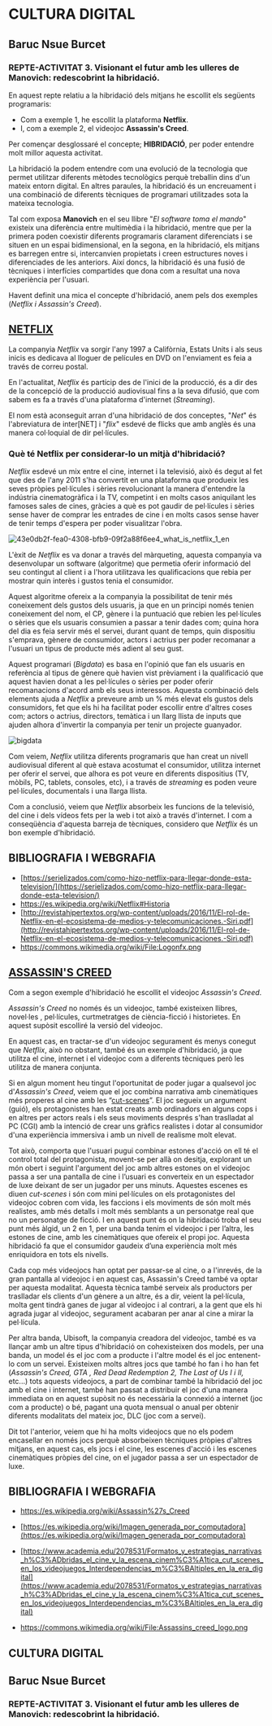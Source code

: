 ﻿# CULTURA DIGITAL
## Baruc Nsue Burcet
### REPTE-ACTIVITAT 3. Visionant el futur amb les ulleres de Manovich: redescobrint la hibridació.


En aquest repte relatiu a la hibridació dels mitjans he escollit els següents programaris:  
- Com a exemple 1, he escollit la plataforma **Netflix**.  
- I, com a exemple 2, el videojoc **Assassin's Creed**.  
  
Per començar desglossaré el concepte; **HIBRIDACIÓ**, per poder entendre molt millor aquesta activitat.  
  
La hibridació la podem entendre com una evolució de la tecnologia que  permet utilitzar diferents mètodes tecnològics perquè treballin dins d'un mateix entorn digital. En altres paraules, la hibridació és un encreuament i una combinació de diferents tècniques de programari  utilitzades sota la mateixa tecnologia.  

Tal com exposa **Manovich** en el seu llibre "*El software toma el mando*" existeix una diferència entre multimèdia i la hibridació, mentre que per la primera poden coexistir diferents programaris clarament diferenciats i se situen en un espai bidimensional, en la segona, en la hibridació, els mitjans es barregen entre si, intercanvien propietats i creen estructures noves i diferenciades de les anteriors. Així doncs, la hibridació és una fusió de tècniques i interfícies compartides que dona com a resultat una nova experiència per l'usuari. 

Havent definit una mica el concepte d'hibridació, anem pels dos exemples (*Netflix i Assassin's Creed*).


## [NETFLIX](-%20https://es.wikipedia.org/wiki/Netflix#Historia) 

La companyia *Netflix* va sorgir l'any 1997 a Califòrnia, Estats Units i als seus inicis es dedicava al lloguer de películes en DVD on l'enviament es feia a través de correu postal.

En l'actualitat, *Netflix* és partícip des de l'inici de la producció, és a dir des de la concepció de la producció audiovisual fins a la seva difusió, que com sabem es fa a través d'una plataforma d'internet (*Streaming*).  
  
El nom està aconseguit arran d'una hibridació de dos conceptes, "*Net*" és l'abreviatura de inter[NET] i "*flix*" esdevé de flicks que amb anglès és una manera col·loquial de dir pel·lícules.

### Què té Netflix per considerar-lo un mitjà d'hibridació?  
  
*Netflix* esdevé un mix entre el cine, internet i la televisió, això és degut al fet que des de l'any 2011 s'ha convertit en una plataforma que produeix les seves pròpies pel·lícules i sèries revolucionant la manera d'entendre la indústria cinematogràfica i la TV, competint i en molts casos aniquilant les famoses sales de cines, gràcies a què es pot gaudir de pel·lícules i sèries sense haver de comprar les entrades de cine i en molts casos sense haver de tenir temps d'espera per poder visualitzar l'obra.  

![43e0db2f-fea0-4308-bfb9-09f2a88f6ee4_what_is_netflix_1_en](https://user-images.githubusercontent.com/104514520/167248293-d06bf386-23cd-4ed7-8ff8-539aa416ee8c.png)
  
L'èxit de *Netflix* es va donar a través del màrqueting, aquesta companyia va desenvolupar un software (algoritme) que permetia oferir informació del seu contingut al client i a l'hora utilitzava les qualificacions que rebia per mostrar quin interès i gustos tenia el consumidor.  
  
Aquest algoritme ofereix a la companyia la possibilitat de tenir més coneixement dels gustos dels usuaris, ja que en un principi només tenien coneixement del nom, el CP, gènere i la puntuació que rebien les pel·lícules o sèries que els usuaris consumien a passar a tenir dades com; quina hora del dia es feia servir més el servei, durant quant de temps, quin dispositiu s'emprava, gènere de consumidor, actors i actrius per poder recomanar a l'usuari un tipus de producte més adient al seu gust.  
  
Aquest programari (*Bigdata*) es basa en l'opinió que fan els usuaris en referència al tipus de gènere què havien vist prèviament i la qualificació que aquest havien donat a les pel·lícules o sèries per poder oferir recomanacions d'acord amb els seus interessos. Aquesta combinació dels elements ajuda a *Netflix* a preveure amb un % més elevat els gustos dels consumidors, fet que els hi ha facilitat poder escollir entre d'altres coses com; actors o actrius, directors, temàtica i un llarg llista de inputs que ajuden alhora d'invertir la companyia per tenir un projecte guanyador.

![bigdata](https://user-images.githubusercontent.com/104514520/167248776-ae5ef726-2407-4100-8fb5-87046a858c49.jpg)

Com veiem, *Netflix* utilitza diferents programaris que han creat un nivell audiovisual diferent al què estava acostumat el consumidor, utilitza internet per oferir el servei, que alhora es pot veure en diferents dispositius (TV, mòbils, PC, tablets, consoles, etc), i a través de *streaming* es poden veure pel·lícules, documentals i una llarga llista.

Com a conclusió, veiem que *Netflix* absorbeix les funcions de la televisió, del cine i dels vídeos fets per la web i tot això a través d'internet.  I com a conseqüència d'aquesta barreja de tècniques, considero que *Netflix* és un bon exemple d'hibridació.

## BIBLIOGRAFIA I WEBGRAFIA

- [https://serielizados.com/como-hizo-netflix-para-llegar-donde-esta-television/](https://serielizados.com/como-hizo-netflix-para-llegar-donde-esta-television/)
- https://es.wikipedia.org/wiki/Netflix#Historia
- [http://revistahipertextos.org/wp-content/uploads/2016/11/El-rol-de-Netflix-en-el-ecosistema-de-medios-y-telecomunicaciones.-Siri.pdf](http://revistahipertextos.org/wp-content/uploads/2016/11/El-rol-de-Netflix-en-el-ecosistema-de-medios-y-telecomunicaciones.-Siri.pdf)
- https://commons.wikimedia.org/wiki/File:Logonfx.png


## [ASSASSIN'S CREED](https://es.wikipedia.org/wiki/Assassin%27s_Creed)

Com a segon exemple d'hibridació he escollit el videojoc *Assassin's Creed*.

*Assassin's Creed* no només és un videojoc, també existeixen llibres, novel·les , pel·lícules, curtmetratges de ciència-ficció i historietes. En aquest supòsit escolliré la versió del videojoc.

En aquest cas, en tractar-se d'un videojoc segurament és menys conegut que *Netflix*, això no obstant, també és un exemple d'hibridació, ja que utilitza el cine, internet i el videojoc com a diferents tècniques però les utilitza de manera conjunta.

Si en algun moment heu tingut l'oportunitat de poder jugar a qualsevol joc d'*Assassin's Creed*, veiem que el joc combina narrativa amb cinemàtiques més properes al cine amb les “[cut-scenes](https://www.youtube.com/watch?v=aLSRQpH7ikg)”. El joc segueix un argument (guió), els protagonistes han estat creats amb ordinadors en alguns cops i en altres per actors reals i els seus moviments després s'han traslladat al PC (CGI) amb la intenció de crear uns gràfics realistes i dotar al consumidor d'una experiència immersiva i amb un nivell de realisme molt elevat.

Tot això, comporta que l'usuari pugui combinar estones d'acció on ell té el control total del protagonista, movent-se per allà on desitja, explorant un món obert i seguint l'argument del joc amb altres estones on el videojoc passa a ser una pantalla de cine i l’usuari es converteix en un espectador de luxe deixant de ser un jugador per uns minuts. Aquestes escenes es diuen *cut-scenes* i són com mini pel·lícules on els protagonistes del videojoc cobren com vida,  les faccions i els moviments de són molt més realistes, amb més detalls i molt més semblants a un personatge real que no un personatge de ficció. I en aquest punt és on la hibridació troba el seu punt més àlgid, un 2 en 1, per una banda tenim el videojoc i per l’altra, les estones de cine, amb les cinemàtiques que ofereix el propi joc. Aquesta hibridació fa que el consumidor gaudeix d’una experiència molt més enriquidora en tots els nivells.

Cada cop més videojocs han optat per passar-se al cine, o a l'inrevés, de la gran pantalla al videojoc i en aquest cas, Assassin's Creed també va optar per aquesta modalitat. Aquesta tècnica també serveix als productors per traslladar els clients d'un gènere a un altre, és a dir, veient la pel·lícula, molta gent tindrà ganes de jugar al videojoc i al contrari, a la gent que els hi agrada jugar al videojoc, segurament acabaran per anar al cine a mirar la pel·lícula.

Per altra banda, Ubisoft, la companyia creadora del videojoc, també es va llançar amb un altre tipus d'hibridació on cohexisteixen dos models, per una banda, un model és el joc com a producte i l'altre model és el joc entenent-lo com un servei. Existeixen molts altres jocs que també ho fan i ho han fet (*Assassin's Creed, GTA , Red Dead Redemption 2, The Last of Us I i II,* etc...) tots aquests videojocs, a part de combinar també la hibridació del joc amb el cine i internet, també han passat a distribuir el joc d'una manera immediata on en aquest supòsit no és necessària la connexió a internet (joc com a producte) o bé, pagant una quota mensual o anual per obtenir diferents modalitats del mateix joc, DLC (joc com a servei).

Dit tot l'anterior, veiem que hi ha molts videojocs que no els podem encasellar en només jocs perquè absorbeixen tècniques pròpies d'altres mitjans, en aquest cas, els jocs i el cine, les escenes d'acció i les escenes cinemàtiques pròpies del cine, on el jugador passa a ser un espectador de luxe. 

## BIBLIOGRAFIA I WEBGRAFIA

- https://es.wikipedia.org/wiki/Assassin%27s_Creed

- [https://es.wikipedia.org/wiki/Imagen_generada_por_computadora](https://es.wikipedia.org/wiki/Imagen_generada_por_computadora)

- [https://www.academia.edu/2078531/Formatos_y_estrategias_narrativas_h%C3%ADbridas_el_cine_y_la_escena_cinem%C3%A1tica_cut_scenes_en_los_videojuegos_Interdependencias_m%C3%BAltiples_en_la_era_digital](https://www.academia.edu/2078531/Formatos_y_estrategias_narrativas_h%C3%ADbridas_el_cine_y_la_escena_cinem%C3%A1tica_cut_scenes_en_los_videojuegos_Interdependencias_m%C3%BAltiples_en_la_era_digital)
- https://commons.wikimedia.org/wiki/File:Assassins_creed_logo.png


## CULTURA DIGITAL

## Baruc Nsue Burcet

### REPTE-ACTIVITAT 3. Visionant el futur amb les ulleres de Manovich: redescobrint la hibridació.
